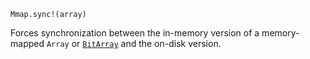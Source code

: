 ```
Mmap.sync!(array)
```

Forces synchronization between the in-memory version of a memory-mapped `Array` or [`BitArray`](@ref) and the on-disk version.
